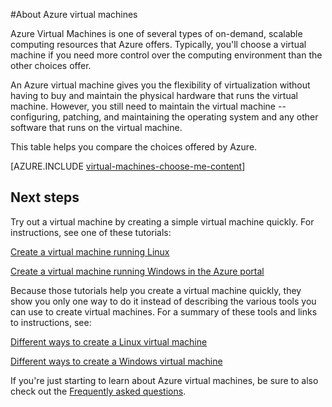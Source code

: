 <properties
	pageTitle="About Azure Virtual Machines | Microsoft Azure"
	description="Learn about the basics of virtual machines in Azure using both deployment models."
	services="virtual-machines-linux"
	documentationCenter=""
	authors="cynthn"
	manager="timlt"
	editor="tysonn"
	tags="azure-resource-manager,azure-service-management"/>

<tags
	ms.service="virtual-machines-linux"
	ms.workload="infrastructure-services"
	ms.tgt_pltfrm="vm-linux"
	ms.devlang="na"
	ms.topic="article"
	ms.date="10/23/2015"
	ms.author="cynthn"/>

#About Azure virtual machines 



Azure Virtual Machines is one of several types of on-demand, scalable computing resources that Azure offers. Typically, you'll choose a virtual machine if you need more control over the computing environment than the other choices offer.

An Azure virtual machine gives you the flexibility of virtualization without having to buy and maintain the physical hardware that runs the virtual machine. However, you still need to maintain the virtual machine -- configuring, patching, and maintaining the operating system and any other software that runs on the virtual machine.

This table helps you compare the choices offered by Azure.

[AZURE.INCLUDE [virtual-machines-choose-me-content](../../includes/virtual-machines-choose-me-content.md)]



## Next steps

Try out a virtual machine by creating a simple virtual machine quickly. For instructions, see one of these tutorials:

[Create a virtual machine running Linux](virtual-machines-linux-cli-create.md)

[Create a virtual machine running Windows in the Azure portal](virtual-machines-windows-hero-tutorial.md)

Because those tutorials help you create a virtual machine quickly, they show you only one way to do it instead of describing the various tools you can use to create virtual machines. For a summary of these tools and links to instructions, see:

[Different ways to create a Linux virtual machine](virtual-machines-linux-creation-choices.md)

[Different ways to create a Windows virtual machine](virtual-machines-windows-creation-choices.md)

If you're just starting to learn about Azure virtual machines, be sure to also check out the [Frequently asked questions](virtual-machines-linux-classic-faq.md).


<!--links-->
[App Service]: app-service-choose-me.md
[Virtual Machines]: #tellmevm
[Cloud Services]: cloud-services-choose-me.md

